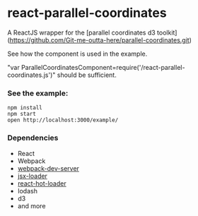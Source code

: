 react-parallel-coordinates
=====================

A ReactJS wrapper for the [parallel coordinates d3 toolkit] (https://github.com/Git-me-outta-here/parallel-coordinates.git)

See how the component is used in the example.

"var ParallelCoordinatesComponent=require('<path>/react-parallel-coordinates.js')" should be sufficient.

### See the example:

```
npm install
npm start
open http://localhost:3000/example/
```

### Dependencies

* React
* Webpack
* [webpack-dev-server](https://github.com/webpack/webpack-dev-server)
* [jsx-loader](https://github.com/petehunt/jsx-loader)
* [react-hot-loader](https://github.com/gaearon/react-hot-loader)
* lodash
* d3
* and more


